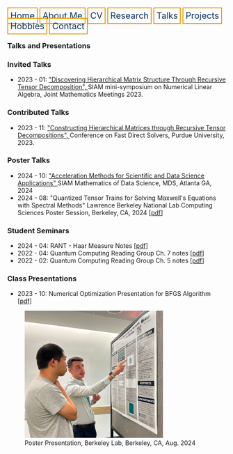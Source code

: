 <html lang="en-US">
<head>
<style>
th, td {
  border-style: none;

body {
  margin: 0;
  font-family: Arial, Helvetica, sans-serif;
}

.topnav {
  overflow: hidden;
  background-color: #333;
}

.topnav a {
  float: left;
  color: #0E315F;
  border:2px solid #E69F0A;
  text-align: center;
  padding: 20px 24px;
  text-decoration: none;
  font-size: 17px;
}

.topnav a:hover {
  background-color: #ddd;
  color: black;
}

.topnav a.active {
  background-color: #04AA6D;
  color: white;
}
}
</style>
</head>
<body>
 
  
 <div class= "topnav">
  <a style = "color: #0E315F; font-size: 20px; border: 2px solid #E69F0A; padding: 5px; text-decoration: none;" href="mtscott.github.io/index.md">Home</a>
  <a style = "color: #0E315F; font-size: 20px; border: 2px solid #E69F0A; padding: 5px; text-decoration: none;" href="/about.html">About Me</a>
  <a style = "color: #0E315F; font-size: 20px; border: 2px solid #E69F0A; padding: 5px; text-decoration: none;" href="/vita.html">CV</a>
  <a style = "color: #0E315F; font-size: 20px; border: 2px solid #E69F0A; padding: 5px; text-decoration: none;" href="/research.html">Research</a>
  <a style = "color: #0E315F; font-size: 20px; border: 2px solid #E69F0A; padding: 5px; text-decoration: none;" href="/talks.html">Talks</a>
  <a style = "color: #0E315F; font-size: 20px; border: 2px solid #E69F0A; padding: 5px; text-decoration: none;" href="/projects.html">Projects</a>
  <a style = "color: #0E315F; font-size: 20px; border: 2px solid #E69F0A; padding: 5px; text-decoration: none;" href="/hobbies.html">Hobbies</a>
  <a style = "color: #0E315F; font-size: 20px; border: 2px solid #E69F0A; padding: 5px; text-decoration: none;" href="/contact.html">Contact</a>
 </div>

  <section>
  


  <article>
    <h1>Talks and Presentations</h1>
    <h3> Invited Talks</h3>
      <ul>
        <li> 2023 - 01: <a href = "https://meetings.ams.org/math/jmm2023/meetingapp.cgi/Paper/19330"> "Discovering Hierarchical Matrix Structure Through Recursive Tensor Decomposition", </a> SIAM mini-symposium on Numerical Linear Algebra, Joint Mathematics Meetings 2023. <!--[<a href = "JMM2023.pdf"> [pdf] </a>]-->
        </li>
        <!--<li> 2022 - 09: "It's Tensor Time!", Tufts University <a href = "https://sites.tufts.edu/mondaymathmeeting/"> Monday Math Meeting</a>. [<a  href = "EminarNotes.pdf" target="_blank">pdf</a>] </li>-->
      </ul>
    <h3> Contributed Talks</h3>
      <ul>
        <li> 2023 - 11: <a href = "https://www.math.purdue.edu/~xiaj/FastSolvers2023/index.html"> "Constructing Hierarchical Matrices through Recursive Tensor Decompositions", </a> Conference on Fast Direct Solvers, Purdue University, 2023.
          <!--[<a href = "JMM2023.pdf"> [pdf] </a>]-->
        </li>
      </ul>
    <h3> Poster Talks </h3>
      <ul> 
        <li> 2024 - 10: <a href = "https://meetings.siam.org/sess/dsp_programsess.cfm?SESSIONCODE=80908"> "Acceleration Methods for Scientific and Data Science Applications" </a> SIAM Mathematics of Data Science, MDS, Atlanta GA, 2024 </li>
        <li> 2024 - 08: "Quantized Tensor Trains for Solving Maxwell's Equations with Spectral Methods" Lawrence Berkeley National Lab Computing Sciences Poster Session, Berkeley, CA, 2024 [<a href = "files/LBNL24QTT.pdf" target = "_blank">pdf</a>]</li>
      </ul>
    <h3> Student Seminars </h3>
      <ul>
        <li> 2024 - 04: RANT - Haar Measure Notes [<a  href = "files/HaarMeasure.pdf" target="_blank">pdf</a>]</li>
        <li> 2022 - 04: Quantum Computing Reading Group Ch. 7 notes [<a  href = "files/LiptonQCReadingGroupCh7Notes.pdf" target="_blank">pdf</a>]</li>
        <li> 2022 - 02: Quantum Computing Reading Group Ch. 5 notes [<a  href = "files/LiptonQCReadingGroupCh5Notes.pdf" target="_blank">pdf</a>]</li>
      </ul>
    <h3> Class Presentations</h3>
      <ul>
        <li> 2023 - 10: Numerical Optimization Presentation for BFGS Algorithm [<a  href = "files/BFGSpresentation.pdf" target="_blank">pdf</a>]</li> 
      </ul>
  </article>

</section>

<figure>
  <img src="photos/LBLPosterPresentation.jpg" alt="Poster Presentation at Berkeley Lab 2024" style="width:75%" class="center">
  <figcaption class="figure-caption text-center">Poster Presentation, Berkeley Lab, Berkeley, CA, Aug. 2024</figcaption>
</figure>

</body>
</html>
